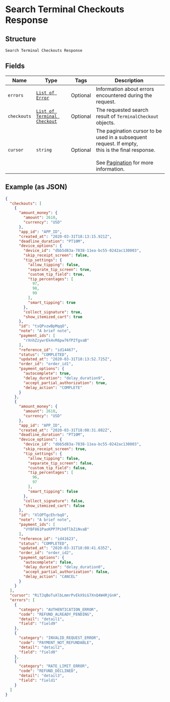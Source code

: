 
# Search Terminal Checkouts Response

## Structure

`Search Terminal Checkouts Response`

## Fields

| Name | Type | Tags | Description |
|  --- | --- | --- | --- |
| `errors` | [`List of Error`](../../doc/models/error.md) | Optional | Information about errors encountered during the request. |
| `checkouts` | [`List of Terminal Checkout`](../../doc/models/terminal-checkout.md) | Optional | The requested search result of `TerminalCheckout` objects. |
| `cursor` | `string` | Optional | The pagination cursor to be used in a subsequent request. If empty,<br>this is the final response.<br><br>See [Pagination](https://developer.squareup.com/docs/build-basics/common-api-patterns/pagination) for more information. |

## Example (as JSON)

```json
{
  "checkouts": [
    {
      "amount_money": {
        "amount": 2610,
        "currency": "USD"
      },
      "app_id": "APP_ID",
      "created_at": "2020-03-31T18:13:15.921Z",
      "deadline_duration": "PT10M",
      "device_options": {
        "device_id": "dbb5d83a-7838-11ea-bc55-0242ac130003",
        "skip_receipt_screen": false,
        "tip_settings": {
          "allow_tipping": false,
          "separate_tip_screen": true,
          "custom_tip_field": true,
          "tip_percentages": [
            97,
            98,
            99
          ],
          "smart_tipping": true
        },
        "collect_signature": true,
        "show_itemized_cart": true
      },
      "id": "tsQPvzwBpMqqO",
      "note": "A brief note",
      "payment_ids": [
        "rXnhZzywrEk4vR6pw76fPZfgvaB"
      ],
      "reference_id": "id14467",
      "status": "COMPLETED",
      "updated_at": "2020-03-31T18:13:52.725Z",
      "order_id": "order_id1",
      "payment_options": {
        "autocomplete": true,
        "delay_duration": "delay_duration9",
        "accept_partial_authorization": true,
        "delay_action": "COMPLETE"
      }
    },
    {
      "amount_money": {
        "amount": 2610,
        "currency": "USD"
      },
      "app_id": "APP_ID",
      "created_at": "2020-03-31T18:08:31.882Z",
      "deadline_duration": "PT10M",
      "device_options": {
        "device_id": "dbb5d83a-7838-11ea-bc55-0242ac130003",
        "skip_receipt_screen": true,
        "tip_settings": {
          "allow_tipping": false,
          "separate_tip_screen": false,
          "custom_tip_field": false,
          "tip_percentages": [
            96,
            97
          ],
          "smart_tipping": false
        },
        "collect_signature": false,
        "show_itemized_cart": false
      },
      "id": "XlOPTgcEhrbqO",
      "note": "A brief note",
      "payment_ids": [
        "VYBF861PaoKPP7Pih0TlbZiNvaB"
      ],
      "reference_id": "id41623",
      "status": "COMPLETED",
      "updated_at": "2020-03-31T18:08:41.635Z",
      "order_id": "order_id2",
      "payment_options": {
        "autocomplete": false,
        "delay_duration": "delay_duration0",
        "accept_partial_authorization": false,
        "delay_action": "CANCEL"
      }
    }
  ],
  "cursor": "RiTJqBoTuXlbLmmrPvEkX9iG7XnQ4W4RjGnH",
  "errors": [
    {
      "category": "AUTHENTICATION_ERROR",
      "code": "REFUND_ALREADY_PENDING",
      "detail": "detail1",
      "field": "field9"
    },
    {
      "category": "INVALID_REQUEST_ERROR",
      "code": "PAYMENT_NOT_REFUNDABLE",
      "detail": "detail2",
      "field": "field0"
    },
    {
      "category": "RATE_LIMIT_ERROR",
      "code": "REFUND_DECLINED",
      "detail": "detail3",
      "field": "field1"
    }
  ]
}
```

